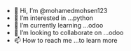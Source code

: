 - 👋 Hi, I’m @mohamedmohsen123
- 👀 I’m interested in ...python
- 🌱 I’m currently learning ...odoo
- 💞️ I’m looking to collaborate on ...odoo
- 📫 How to reach me ...to learn more

<!---
MohamedMohsen1809/MohamedMohsen1809 is a ✨ special ✨ repository because its `README.md` (this file) appears on your GitHub profile.
You can click the Preview link to take a look at your changes.
--->
